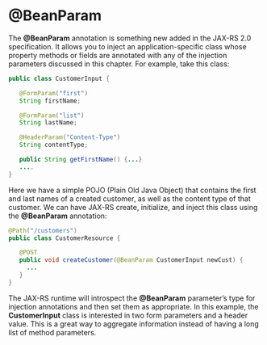 # @BeanParam


The **@BeanParam** annotation is something new added in the JAX-RS 2.0 specification. It allows you to inject an application-specific class whose property methods or fields are annotated with any of the injection parameters discussed in this chapter. For example, take this class:


```Java
public class CustomerInput {

   @FormParam("first")
   String firstName;

   @FormParam("list")
   String lastName;

   @HeaderParam("Content-Type")
   String contentType;

   public String getFirstName() {...}
   ....
}
```


Here we have a simple POJO (Plain Old Java Object) that contains the first and last names of a created customer, as well as the content type of that customer. We can have JAX-RS create, initialize, and inject this class using the **@BeanParam** annotation:


```Java
@Path("/customers")
public class CustomerResource {

   @POST
   public void createCustomer(@BeanParam CustomerInput newCust) {
     ...
   }
}
```


The JAX-RS runtime will introspect the **@BeanParam** parameter’s type for injection annotations and then set them as appropriate. In this example, the **CustomerInput** class is interested in two form parameters and a header value. This is a great way to aggregate information instead of having a long list of method parameters.




